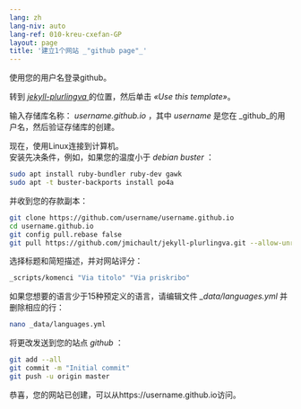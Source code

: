 ```yaml
---
lang: zh
lang-niv: auto
lang-ref: 010-kreu-cxefan-GP
layout: page
title: '建立1个网站 _"github page"_'
---
```


使用您的用户名登录github。  

转到 [ _jekyll-plurlingva_ ](https://github.com/jmichault/jekyll-plurlingva)的位置，然后单击 _«Use this template»_。

输入存储库名称： _username.github.io_ ，其中 _username_ 是您在 _github_的用户名，然后验证存储库的创建。

现在，使用Linux连接到计算机。  
安装先决条件，例如，如果您的温度小于 _debian buster_ ：
```bash
sudo apt install ruby-bundler ruby-dev gawk
sudo apt -t buster-backports install po4a
```

并收到您的存款副本：
```bash
git clone https://github.com/username/username.github.io
cd username.github.io
git config pull.rebase false
git pull https://github.com/jmichault/jekyll-plurlingva.git --allow-unrelated-histories
```

选择标题和简短描述，并对网站评分：
```bash
_scripts/komenci "Via titolo" "Via priskribo"
```

如果您想要的语言少于15种预定义的语言，请编辑文件 _\_data/languages.yml_ 并删除相应的行：
```bash
nano _data/languages.yml
```

将更改发送到您的站点 _github_ ：
```bash
git add --all
git commit -m "Initial commit"
git push -u origin master
```

恭喜，您的网站已创建，可以从https://username.github.io访问。

